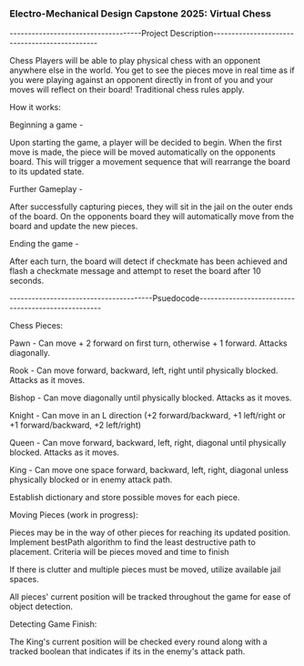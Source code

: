 ### Electro-Mechanical Design Capstone 2025: Virtual Chess ###

------------------------------------Project Description----------------------------------------------

Chess Players will be able to play physical chess with an opponent anywhere else in the world. You get to see the pieces move in real time as if you were playing against an opponent directly in front of you and your moves will reflect on their board! Traditional chess rules apply.


How it works:

Beginning a game -

Upon starting the game, a player will be decided to begin. When the first move is made, the piece will be moved automatically on the opponents board. This will trigger a movement sequence that will rearrange the board to its updated state.

Further Gameplay - 

After successfully capturing pieces, they will sit in the jail on the outer ends of the board. On the opponents board they will automatically move from the board and update the new pieces.

Ending the game - 

After each turn, the board will detect if checkmate has been achieved and flash a checkmate message and attempt to reset the board after 10 seconds.


---------------------------------------Psuedocode--------------------------------------------------- 

Chess Pieces:

Pawn - Can move + 2 forward on first turn, otherwise + 1 forward. Attacks diagonally.

Rook - Can move forward, backward, left, right until physically blocked. Attacks as it moves.

Bishop - Can move diagonally until physically blocked. Attacks as it moves.

Knight - Can move in an L direction (+2 forward/backward, +1 left/right or +1 forward/backward, +2 left/right)

Queen - Can move forward, backward, left, right, diagonal until physically blocked. Attacks as it moves.

King - Can move one space forward, backward, left, right, diagonal unless physically blocked or in enemy attack path.

Establish dictionary and store possible moves for each piece.


Moving Pieces (work in progress):

Pieces may be in the way of other pieces for reaching its updated position. Implement bestPath algorithm to find the least destructive path to placement. Criteria will be pieces moved and time to finish

If there is clutter and multiple pieces must be moved, utilize available jail spaces.

All pieces' current position will be tracked throughout the game for ease of object detection.


Detecting Game Finish:

The King's current position will be checked every round along with a tracked boolean that indicates if its in the enemy's attack path.

